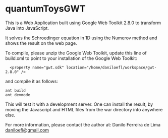 # quantumToysGWT

This is a Web Application built using Google
Web Toolkit 2.8.0 to transform Java into JavaScript.

It solves the Schroedinger equation in 1D using the Numerov method
and shows the result on the web page.

To compile, please unzip the Google Web Toolkit, update this line of build.xml to
point to your installation of the Google Web Toolkit:

```
  <property name="gwt.sdk" location="/home/daniloefl/workspace/gwt-2.8.0" />
```

and compile it as follows:

```
ant build
ant devmode
```

This will test it with a development server.
One can install the result, by moving the Javascript and HTML files from the
war directory into anywhere else.

For more information, please contact the author at:
Danilo Ferreira de Lima <daniloefl@gmail.com>

